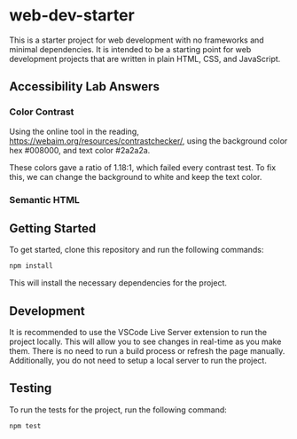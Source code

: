 # web-dev-starter

This is a starter project for web development with no frameworks and minimal
dependencies. It is intended to be a starting point for web development projects
that are written in plain HTML, CSS, and JavaScript.

## Accessibility Lab Answers

### Color Contrast
Using the online tool in the reading, https://webaim.org/resources/contrastchecker/, using the background color hex #008000, and text color #2a2a2a.

These colors gave a ratio of 1.18:1, which failed every contrast test. To fix this, we can change the background to white and keep the text color.

### Semantic HTML



## Getting Started

To get started, clone this repository and run the following commands:

```bash
npm install
```
This will install the necessary dependencies for the project.

## Development

It is recommended to use the VSCode Live Server extension to run the project
locally. This will allow you to see changes in real-time as you make them. There
is no need to run a build process or refresh the page manually. Additionally,
you do not need to setup a local server to run the project.

## Testing

To run the tests for the project, run the following command:

```bash
npm test
```
